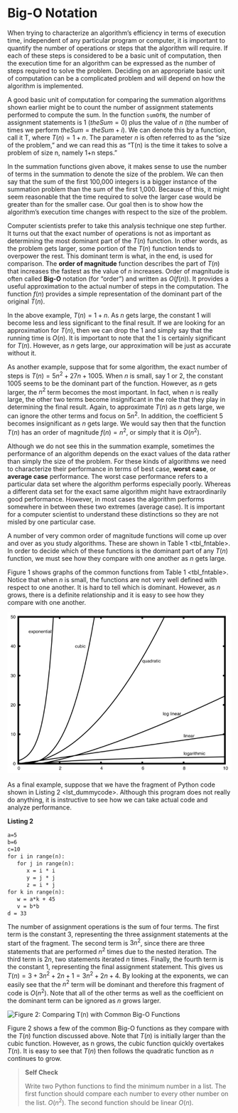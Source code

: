 Big-O Notation
==============

When trying to characterize an algorithm’s efficiency in terms of
execution time, independent of any particular program or computer, it is
important to quantify the number of operations or steps that the
algorithm will require. If each of these steps is considered to be a
basic unit of computation, then the execution time for an algorithm can
be expressed as the number of steps required to solve the problem.
Deciding on an appropriate basic unit of computation can be a
complicated problem and will depend on how the algorithm is implemented.

A good basic unit of computation for comparing the summation algorithms
shown earlier might be to count the number of assignment statements
performed to compute the sum. In the function `sumOfN`, the number of
assignment statements is 1 ($theSum = 0$) plus the value of *n* (the
number of times we perform $theSum=theSum+i$). We can denote this by a
function, call it T, where $T(n)=1 + n$. The parameter *n* is often
referred to as the “size of the problem,” and we can read this as “T(n)
is the time it takes to solve a problem of size n, namely 1+n steps.”

In the summation functions given above, it makes sense to use the number
of terms in the summation to denote the size of the problem. We can then
say that the sum of the first 100,000 integers is a bigger instance of
the summation problem than the sum of the first 1,000. Because of this,
it might seem reasonable that the time required to solve the larger case
would be greater than for the smaller case. Our goal then is to show how
the algorithm’s execution time changes with respect to the size of the
problem.

Computer scientists prefer to take this analysis technique one step
further. It turns out that the exact number of operations is not as
important as determining the most dominant part of the $T(n)$ function.
In other words, as the problem gets larger, some portion of the $T(n)$
function tends to overpower the rest. This dominant term is what, in the
end, is used for comparison. The **order of magnitude** function
describes the part of $T(n)$ that increases the fastest as the value of
*n* increases. Order of magnitude is often called **Big-O** notation
(for “order”) and written as $O(f(n))$. It provides a useful
approximation to the actual number of steps in the computation. The
function $f(n)$ provides a simple representation of the dominant part of
the original $T(n)$.

In the above example, $T(n)=1+n$. As *n* gets large, the constant 1 will
become less and less significant to the final result. If we are looking
for an approximation for $T(n)$, then we can drop the 1 and simply say
that the running time is $O(n)$. It is important to note that the 1 is
certainly significant for $T(n)$. However, as *n* gets large, our
approximation will be just as accurate without it.

As another example, suppose that for some algorithm, the exact number of
steps is $T(n)=5n^{2}+27n+1005$. When *n* is small, say 1 or 2, the
constant 1005 seems to be the dominant part of the function. However, as
*n* gets larger, the $n^{2}$ term becomes the most important. In fact,
when *n* is really large, the other two terms become insignificant in
the role that they play in determining the final result. Again, to
approximate $T(n)$ as *n* gets large, we can ignore the other terms and
focus on $5n^{2}$. In addition, the coefficient $5$ becomes
insignificant as *n* gets large. We would say then that the function
$T(n)$ has an order of magnitude $f(n)=n^{2}$, or simply that it is
$O(n^{2})$.

Although we do not see this in the summation example, sometimes the
performance of an algorithm depends on the exact values of the data
rather than simply the size of the problem. For these kinds of
algorithms we need to characterize their performance in terms of best
case, **worst case**, or **average case** performance. The worst case
performance refers to a particular data set where the algorithm performs
especially poorly. Whereas a different data set for the exact same
algorithm might have extraordinarily good performance. However, in most
cases the algorithm performs somewhere in between these two extremes
(average case). It is important for a computer scientist to understand
these distinctions so they are not misled by one particular case.

A number of very common order of magnitude functions will come up over
and over as you study algorithms. These are shown in
Table 1 &lt;tbl\_fntable&gt;. In order to decide which of these
functions is the dominant part of any $T(n)$ function, we must see how
they compare with one another as *n* gets large.

Figure 1 shows graphs of the common functions
from Table 1 &lt;tbl\_fntable&gt;. Notice that when *n* is small, the
functions are not very well defined with respect to one another. It is
hard to tell which is dominant. However, as *n* grows, there is a
definite relationship and it is easy to see how they compare with one
another.

![Figure 1: Plot of Common Big-O Functions](Figures/newplot.png)

As a final example, suppose that we have the fragment of Python code
shown in Listing 2 &lt;lst\_dummycode&gt;. Although this program does
not really do anything, it is instructive to see how we can take actual
code and analyze performance.

**Listing 2**

    a=5
    b=6
    c=10
    for i in range(n):
       for j in range(n):
          x = i * i
          y = j * j
          z = i * j
    for k in range(n):
       w = a*k + 45
       v = b*b
    d = 33

The number of assignment operations is the sum of four terms. The first
term is the constant 3, representing the three assignment statements at
the start of the fragment. The second term is $3n^{2}$, since there are
three statements that are performed $n^{2}$ times due to the nested
iteration. The third term is $2n$, two statements iterated *n* times.
Finally, the fourth term is the constant 1, representing the final
assignment statement. This gives us $T(n)=3+3n^{2}+2n+1=3n^{2}+2n+4$. By
looking at the exponents, we can easily see that the $n^{2}$ term will
be dominant and therefore this fragment of code is $O(n^{2})$. Note that
all of the other terms as well as the coefficient on the dominant term
can be ignored as *n* grows larger.

![Figure 2: Comparing $T(n)$ with Common Big-O
Functions](Figures/newplot2.png)

Figure 2 shows a few of the common Big-O
functions as they compare with the $T(n)$ function discussed above. Note
that $T(n)$ is initially larger than the cubic function. However, as n
grows, the cubic function quickly overtakes $T(n)$. It is easy to see
that $T(n)$ then follows the quadratic function as $n$ continues to
grow.

> **Self Check**
>
> Write two Python functions to find the minimum number in a list. The
> first function should compare each number to every other number on the
> list. $O(n^2)$. The second function should be linear $O(n)$.
